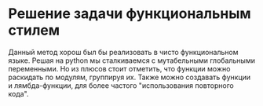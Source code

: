 # Решение задачи функциональным стилем

Данный метод хорош был бы реализовать в чисто функциональном языке. Решая на python мы сталкиваемся с мутабельными глобальными переменными. Но из плюсов стоит отметить,
что функции можно раскидать по модулям, группируя их.
Также можно создавать функции и лямбда-функции, для более частого "использования повторного кода". 
